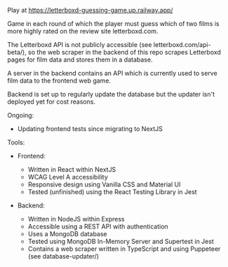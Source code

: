 Play at https://letterboxd-guessing-game.up.railway.app/

Game in each round of which the player must guess which of two films is more highly rated on the review site letterboxd.com.

The Letterboxd API is not publicly accessible (see letterboxd.com/api-beta/), so the web scraper in the backend of this repo scrapes Letterboxd pages for film data and stores them in a database.

A server in the backend contains an API which is currently used to serve film data to the frontend web game.

Backend is set up to regularly update the database but the updater isn't deployed yet for cost reasons.

Ongoing:

- Updating frontend tests since migrating to NextJS

Tools:

- Frontend:

    - Written in React within NextJS
    - WCAG Level A accessibility
    - Responsive design using Vanilla CSS and Material UI
    - Tested (unfinished) using the React Testing Library in Jest

- Backend:

    - Written in NodeJS within Express
    - Accessible using a REST API with authentication
    - Uses a MongoDB database
    - Tested using MongoDB In-Memory Server and Supertest in Jest
    - Contains a web scraper written in TypeScript and using Puppeteer (see database-updater/)